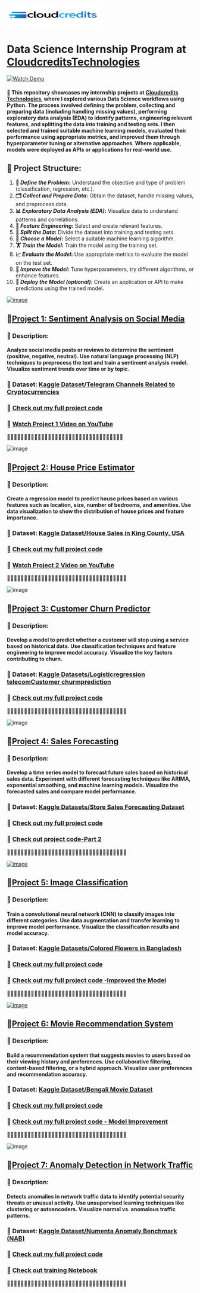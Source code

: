 [![image](https://github.com/jcdumlao14/CloudcreditsTechnologies-Data-Science-Internship/blob/main/Cloudtech.png?raw=true)](https://cloudcreditstechnologies.in/)

# Data Science Internship Program at [CloudcreditsTechnologies](https://cloudcreditstechnologies.in/)

[![Watch Demo](https://github.com/jcdumlao14/CloudcreditsTechnologies-Data-Science-Internship/blob/main/cloudCredit-ezgif.com-video-to-gif-converter.gif)](https://cloudcreditstechnologies.in/)

#### 💼 This repository showcases my internship projects at [Cloudcredits Technologies](https://www.linkedin.com/company/cloudcredits-technology-pvt-ltd/), where I explored various Data Science workflows using Python. The process involved defining the problem, collecting and preparing data (including handling missing values), performing exploratory data analysis (EDA) to identify patterns, engineering relevant features, and splitting the data into training and testing sets. I then selected and trained suitable machine learning models, evaluated their performance using appropriate metrics, and improved them through hyperparameter tuning or alternative approaches. Where applicable, models were deployed as APIs or applications for real-world use.

## **🔧 Project Structure:**
1. **🧠 *Define the Problem*:** Understand the objective and type of problem (classification, regression, etc.).
2. **🗂️ *Collect and Prepare Data*:** Obtain the dataset, handle missing values, and preprocess data.
3. **📊 *Exploratory Data Analysis (EDA)*:** Visualize data to understand patterns and correlations.
4. **🧪 *Feature Engineering*:** Select and create relevant features.
5. **🔀 *Split the Data*:** Divide the dataset into training and testing sets.
6. **🤖 *Choose a Model*:** Select a suitable machine learning algorithm.
7. **🏋️ *Train the Model*:** Train the model using the training set.
8. **📈 *Evaluate the Model*:** Use appropriate metrics to evaluate the model on the test set.
9. **🔧 *Improve the Model*:** Tune hyperparameters, try different algorithms, or enhance features.
10. **🚀 *Deploy the Model (optional)*:** Create an application or API to make predictions using the trained model.

[![image](https://github.com/user-attachments/assets/423db760-fd08-4a08-a352-5fb90d31964a)](https://www.kaggle.com/datasets/jocelyndumlao/telegram-channels-related-to-cryptocurrencies)

## 🔹[Project 1: Sentiment Analysis on Social Media](https://github.com/jcdumlao14/CloudcreditsTechnologies-Data-Science-Internship/blob/main/Project_1_Sentiment_Analysis_on_Social_Media.ipynb)
### 📝 Description: 
#### Analyze social media posts or reviews to determine the sentiment (positive, negative, neutral). Use natural language processing (NLP) techniques to preprocess the text and train a sentiment analysis model. Visualize sentiment trends over time or by topic.

### 📂 Dataset: [Kaggle Dataset/Telegram Channels Related to Cryptocurrencies](https://www.kaggle.com/datasets/jocelyndumlao/telegram-channels-related-to-cryptocurrencies)

### 📂 [Check out my full project code](https://github.com/jcdumlao14/CloudcreditsTechnologies-Data-Science-Internship/blob/main/Project_1_Sentiment_Analysis_on_Social_Media.ipynb)

### 🎥 **[Watch Project 1 Video on YouTube](https://youtu.be/A6P8oUGAhsI)**

🌟🌟🌟🌟🌟🌟🌟🌟🌟🌟🌟🌟🌟🌟🌟🌟🌟🌟🌟🌟🌟🌟🌟🌟🌟🌟🌟🌟🌟🌟🌟🌟🌟🌟

![image](https://github.com/user-attachments/assets/24100e9b-a394-4c23-b424-2b97a45ec3e4)


## 🔹[Project 2: House Price Estimator](https://github.com/jcdumlao14/CloudcreditsTechnologies-Data-Science-Internship/blob/main/Project_2_House_Price_Estimator.ipynb)

### 📝 Description: 
#### Create a regression model to predict house prices based on various features such as location, size, number of bedrooms, and amenities. Use data visualization to show the distribution of house prices and feature importance.


### 📂 Dataset: [Kaggle Dataset/House Sales in King County, USA](https://www.kaggle.com/datasets/harlfoxem/housesalesprediction/data)

### 📂 [Check out my full project code](https://github.com/jcdumlao14/CloudcreditsTechnologies-Data-Science-Internship/blob/main/Project_2_House_Price_Estimator.ipynb)

### 🎥 **[Watch Project 2 Video on YouTube](https://youtu.be/twSkw0X7PTM)**

🌟🌟🌟🌟🌟🌟🌟🌟🌟🌟🌟🌟🌟🌟🌟🌟🌟🌟🌟🌟🌟🌟🌟🌟🌟🌟🌟🌟🌟🌟🌟🌟🌟🌟🌟

![image](https://github.com/user-attachments/assets/7d812a35-d1ae-4db1-8e6a-0b960b330572)

## 🔹[Project 3: Customer Churn Predictor](https://github.com/jcdumlao14/CloudcreditsTechnologies-Data-Science-Internship/blob/main/Project_3_Customer_Churn_Predictor.ipynb)
### 📝 Description:
#### Develop a model to predict whether a customer will stop using a service based on historical data. Use classification techniques and feature engineering to improve model accuracy. Visualize the key factors contributing to churn.

### 📂 Dataset: [Kaggle Datasets/Logisticregression telecomCustomer churmprediction](https://www.kaggle.com/datasets/dileep070/logisticregression-telecomcustomer-churmprediction/data)

### 📂 [Check out my full project code](https://github.com/jcdumlao14/CloudcreditsTechnologies-Data-Science-Internship/blob/main/Project_3_Customer_Churn_Predictor.ipynb)

🌟🌟🌟🌟🌟🌟🌟🌟🌟🌟🌟🌟🌟🌟🌟🌟🌟🌟🌟🌟🌟🌟🌟🌟🌟🌟🌟🌟🌟🌟🌟🌟🌟🌟🌟

![image](https://github.com/user-attachments/assets/8218ee92-00c6-497b-8ec6-4c532068adbb)


## 🔹[Project 4: Sales Forecasting](https://github.com/jcdumlao14/CloudcreditsTechnologies-Data-Science-Internship/blob/main/Project_4_Sales_Forecasting.ipynb)

### 📝 Description:
#### Develop a time series model to forecast future sales based on historical sales data. Experiment with different forecasting techniques like ARIMA, exponential smoothing, and machine learning models. Visualize the forecasted sales and compare model performance.

### 📂 Dataset: [Kaggle Datasets/Store Sales Forecasting Dataset](https://www.kaggle.com/datasets/tanayatipre/store-sales-forecasting-dataset/data?select=stores_sales_forecasting.csv)

### 📂 [Check out my full project code](https://github.com/jcdumlao14/CloudcreditsTechnologies-Data-Science-Internship/blob/main/Project_4_Sales_Forecasting.ipynb)

### 📂 [Check out project code-Part 2](https://github.com/jcdumlao14/CloudcreditsTechnologies-Data-Science-Internship/blob/main/Project_4_Part_2_SalesForecasting.ipynb)

🌟🌟🌟🌟🌟🌟🌟🌟🌟🌟🌟🌟🌟🌟🌟🌟🌟🌟🌟🌟🌟🌟🌟🌟🌟🌟🌟🌟🌟🌟🌟🌟🌟🌟🌟

[![image](https://github.com/user-attachments/assets/2b4c221b-8d1c-43d6-abff-441710b89c01)](https://www.kaggle.com/datasets/jocelyndumlao/colored-flowers-in-bangladesh/data)

## 🔹[Project 5: Image Classification](https://github.com/jcdumlao14/CloudcreditsTechnologies-Data-Science-Internship/blob/main/Project_5_Image_Classification.ipynb)

### 📝 Description:
#### Train a convolutional neural network (CNN) to classify images into different categories. Use data augmentation and transfer learning to improve model performance. Visualize the classification results and model accuracy. 

### 📂 Dataset: [Kaggle Datasets/Colored Flowers in Bangladesh](https://www.kaggle.com/datasets/jocelyndumlao/colored-flowers-in-bangladesh/data)

### 📂 [Check out my full project code](https://github.com/jcdumlao14/CloudcreditsTechnologies-Data-Science-Internship/blob/main/Project_5_Image_Classification.ipynb)

### 📂 [Check out my full project code -Improved the Model](https://github.com/jcdumlao14/CloudcreditsTechnologies-Data-Science-Internship/blob/main/Project_5_image_classification_Improved_Model.ipynb)

🌟🌟🌟🌟🌟🌟🌟🌟🌟🌟🌟🌟🌟🌟🌟🌟🌟🌟🌟🌟🌟🌟🌟🌟🌟🌟🌟🌟🌟🌟🌟🌟🌟🌟🌟

[![image](https://github.com/user-attachments/assets/3ce17fe4-50f4-4cfe-8003-6ecd0bf5614b)](https://www.kaggle.com/datasets/jocelyndumlao/bengali-movie-dataset)

## 🔹[Project 6: Movie Recommendation System](https://github.com/jcdumlao14/CloudcreditsTechnologies-Data-Science-Internship/blob/main/Project_6_Movie_Recommendation_System.ipynb)

### 📝 Description:
#### Build a recommendation system that suggests movies to users based on their viewing history and preferences. Use collaborative filtering, content-based filtering, or a hybrid approach. Visualize user preferences and recommendation accuracy.

### 📂 Dataset: [Kaggle Dataset/Bengali Movie Dataset](https://www.kaggle.com/datasets/jocelyndumlao/bengali-movie-dataset)

### 📂 [Check out my full project code](https://github.com/jcdumlao14/CloudcreditsTechnologies-Data-Science-Internship/blob/main/Project_6_Movie_Recommendation_System.ipynb)
### 📂 [Check out my full project code - Model Improvement](https://github.com/jcdumlao14/CloudcreditsTechnologies-Data-Science-Internship/blob/main/Project_6_Movie_Recommendation_System__Model_Improvement.ipynb)

🌟🌟🌟🌟🌟🌟🌟🌟🌟🌟🌟🌟🌟🌟🌟🌟🌟🌟🌟🌟🌟🌟🌟🌟🌟🌟🌟🌟🌟🌟🌟🌟🌟🌟🌟

![image](https://github.com/user-attachments/assets/98f5677d-3dfa-4a64-b1d0-427bc4de701a)

## 🔹[Project 7: Anomaly Detection in Network Traffic](https://github.com/jcdumlao14/CloudcreditsTechnologies-Data-Science-Internship/blob/main/Project_7_Anomaly_Detection_in_Network_Traffic.ipynb)

### 📝 Description:
#### Detects anomalies in network traffic data to identify potential security threats or unusual activity. Use unsupervised learning techniques like clustering or autoencoders. Visualize normal vs. anomalous traffic patterns. 

### 📂 Dataset: [Kaggle Dataset/Numenta Anomaly Benchmark (NAB)](https://www.kaggle.com/datasets/boltzmannbrain/nab/data?select=realKnownCause)

### 📂 [Check out my full project code](https://github.com/jcdumlao14/CloudcreditsTechnologies-Data-Science-Internship/blob/main/Project_7_Anomaly_Detection_in_Network_Traffic.ipynb)

### 📂 [Check out training Notebook](https://github.com/jcdumlao14/CloudcreditsTechnologies-Data-Science-Internship/blob/main/Project%207/Project_7_Anomaly_Detection_Training.ipynb)

🌟🌟🌟🌟🌟🌟🌟🌟🌟🌟🌟🌟🌟🌟🌟🌟🌟🌟🌟🌟🌟🌟🌟🌟🌟🌟🌟🌟🌟🌟🌟🌟🌟🌟🌟




